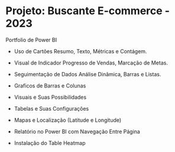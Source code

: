 # Projeto: Buscante E-commerce - 2023

Portfolio de Power BI

- Uso de Cartões
  Resumo, Texto, Métricas e Contágem.
  
- Visual de Indicador
  Progresso de Vendas, Marcação de Metas.
  
- Seguimentação de Dados
  Análise Dinâmica, Barras e Listas.
  
- Graficos de Barras e Colunas
  
- Visuais e Suas Possibilidades
  
- Tabelas e Suas Configurações
  
- Mapas e Localização (Latitude e Longitude)
  
- Relatório no Power BI com Navegação Entre Página

- Instalação do Table Heatmap
